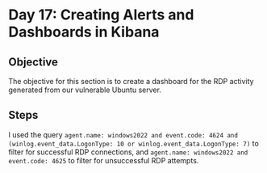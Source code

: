 # Day 17: Creating Alerts and Dashboards in Kibana
## Objective
The objective for this section is to create a dashboard for the RDP activity generated from our vulnerable Ubuntu server.

## Steps
I used the query `agent.name: windows2022 and event.code: 4624 and (winlog.event_data.LogonType: 10 or winlog.event_data.LogonType: 7)` to filter for successful RDP connections, and `agent.name: windows2022 and event.code: 4625` to filter for unsuccessful RDP attempts.
